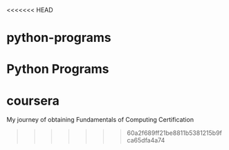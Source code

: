 <<<<<<< HEAD
# python-programs

Python Programs
=======
# coursera
My journey of obtaining Fundamentals of Computing Certification
>>>>>>> 60a2f689ff21be8811b5381215b9fca65dfa4a74
